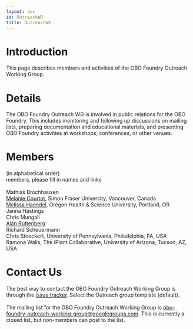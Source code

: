 ```yaml
---
layout: doc
id: OutreachWG
title: OutreachWG
---
```


# Introduction #

This page describes members and activities of the OBO Foundry Outreach Working Group.


# Details #

The OBO Foundry Outreach WG is involved in public relations for the OBO Foundry. This includes monitoring and following up discussions on mailing lists, preparing documentation and educational materials, and presenting OBO Foundry activities at workshops, conferences, or other venues.

# Members #

(in alphabetical order)<br>
members, please fill in names and links<br>
<br>
Mathias Brochhausen<br>
<a href='http://purl.org/net/mcourtot'>Melanie Courtot</a>, Simon Fraser University, Vancouver, Canada<br>
<a href='http://www.ohsu.edu/xd/education/library/about/staff-directory/melissa-haendel.cfm'>Melissa Haendel</a>, Oregon Health & Science University, Portland, OR<br>
Janna Hastings<br>
Chris Mungall<br>
<a href='http://alan.ruttenbergs.com/'>Alan Ruttenberg</a><br>
Richard Scheuermann<br>
Chris Stoeckert, University of Pennsylvania, Philadelphia, PA, USA<br>
Ramona Walls, The iPlant Collaborative, University of Arizona, Tucson, AZ, USA<br>

<h1>Contact Us</h1>

The best way to contact the OBO Foundry Outreach Working Group is through the <a href='http://code.google.com/p/obo-foundry-operations-committee/issues/list'>issue tracker</a>. Select the Outreach group template (default).<br>
<br>
The mailing list for the OBO Foundry Outreach Working Group is <a href='mailto:obo-foundry-outreach-working-group@googlegroups.com'>obo-foundry-outreach-working-group@googlegroups.com</a>. This is currently a closed list, but non-members can post to the list.
